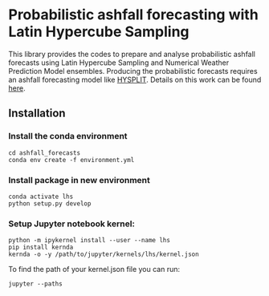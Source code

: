 # Probabilistic ashfall forecasting with Latin Hypercube Sampling
This library provides the codes to prepare and analyse probabilistic
ashfall forecasts using Latin Hypercube Sampling and Numerical Weather Prediction Model ensembles. Producing the probabilistic forecasts requires
an ashfall forecasting model like [HYSPLIT](https://ready.arl.noaa.gov/HYSPLIT.php). Details on this work can be
found [here](https://www.researchsquare.com/article/rs-1479358/latest.pdf).

## Installation
### Install the conda environment
```
cd ashfall_forecasts 
conda env create -f environment.yml
```

### Install package in new environment
```
conda activate lhs 
python setup.py develop
```

### Setup Jupyter notebook kernel:
```
python -m ipykernel install --user --name lhs
pip install kernda
kernda -o -y /path/to/jupyter/kernels/lhs/kernel.json
```

To find the path of your kernel.json file you can run:
```
jupyter --paths
```

